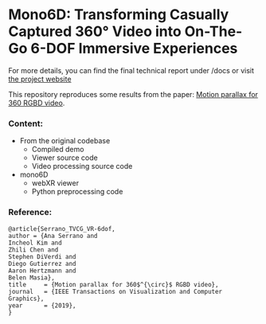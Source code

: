 # Mono6D: Transforming Casually Captured 360° Video into On-The-Go 6-DOF Immersive Experiences

For more details, you can find the final technical report under /docs or visit [the project website](https://boezzz.com/mono6D/)

This repository reproduces some results from the paper: [Motion parallax for 360 RGBD video](https://ana-serrano.github.io/projects/VR-6dof.html).

### Content:

- From the original codebase
	- Compiled demo
	- Viewer source code
	- Video processing source code
 - mono6D
   	- webXR viewer
   	- Python preprocessing code

### Reference:

```
@article{Serrano_TVCG_VR-6dof,
author = {Ana Serrano and
Incheol Kim and
Zhili Chen and
Stephen DiVerdi and
Diego Gutierrez and			  
Aaron Hertzmann and
Belen Masia},
title     = {Motion parallax for 360$^{\circ}$ RGBD video},
journal   = {IEEE Transactions on Visualization and Computer Graphics},
year      = {2019},
}
```
